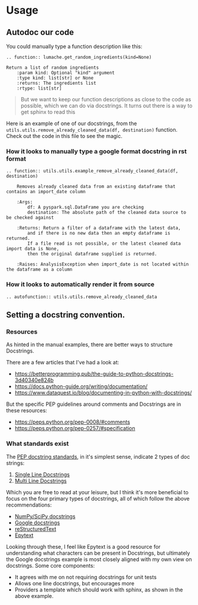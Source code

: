# Usage

## Autodoc our code
You could manually type a function description like this:

```{eval-rst}
.. function:: lumache.get_random_ingredients(kind=None)

Return a list of random ingredients
    :param kind: Optional "kind" argument
    :type kind: list[str] or None
    :returns: The ingredients list
    :rtype: list[str]
```

>But we want to keep our function descriptions as close to the code as possible, which we can do via docstrings.
It turns out there is a way to get sphinx to read this

Here is an example of one of our docstrings, from the `utils.utils.remove_already_cleaned_data(df, destination)` function.
Check out the code in this file to see the magic.

### How it looks to manually type a google format docstring in rst format

```{eval-rst}
.. function:: utils.utils.example_remove_already_cleaned_data(df, destination)

    Removes already cleaned data from an existing dataframe that contains an import_date column

    :Args:
        df: A pyspark.sql.DataFrame you are checking
        destination: The absolute path of the cleaned data source to be checked against

    :Returns: Return a filter of a dataframe with the latest data,
        and if there is no new data then an empty dataframe is returned.
        If a file read is not possible, or the latest cleaned data import data is None,
        then the original dataframe supplied is returned.

    :Raises: AnalysisException when import_date is not located within the dataframe as a column
```

### How it looks to automatically render it from source

```{eval-rst}
.. autofunction:: utils.utils.remove_already_cleaned_data
```

## Setting a docstring convention.
### Resources
As hinted in the manual examples, there are better ways to structure Docstrings.

There are a few articles that I've had a look at:

- https://betterprogramming.pub/the-guide-to-python-docstrings-3d40340e824b
- https://docs.python-guide.org/writing/documentation/
- https://www.dataquest.io/blog/documenting-in-python-with-docstrings/

But the specific PEP guidelines around comments and Docstrings are in these resources:

- https://peps.python.org/pep-0008/#comments
- https://peps.python.org/pep-0257/#specification

### What standards exist
The [PEP docstring standards](https://peps.python.org/pep-0257/#specification), in it's simplest sense, indicate 2 types of doc strings:
1. [Single Line Docstrings](https://peps.python.org/pep-0257/#one-line-docstrings)
2. [Multi Line Docstrings](https://peps.python.org/pep-0257/#multi-line-docstrings)

Which you are free to read at your leisure, but I think it's more beneficial to focus on the four primary types of docstrings, all of which follow the above recommendations:

- [NumPy/SciPy docstrings](https://numpydoc.readthedocs.io/en/latest/format.html)
- [Google docstrings](https://github.com/google/styleguide/blob/gh-pages/pyguide.md#38-comments-and-docstrings)
- [reStructuredText](https://docutils.sourceforge.io/rst.html)
- [Epytext](https://epydoc.sourceforge.net/epytext.html)

Looking through these, I feel like Epytext is a good resource for understanding what characters can be present in Docstrings, but ultimately the Google docstrings example is most closely aligned with my own view on docstrings. Some core components:

- It agrees with me on not requiring docstrings for unit tests
- Allows one line docstrings, but encourages more
- Providers a template which should work with sphinx, as shown in the above example.